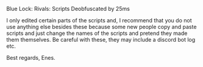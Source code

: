 Blue Lock: Rivals:
Scripts Deobfuscated by 25ms

I only edited certain parts of the scripts and,
I recommend that you do not use anything else besides these because some new people copy and paste scripts and just change the names of the scripts and pretend they made them themselves.
Be careful with these, they may include a discord bot log etc.

Best regards, Enes.
